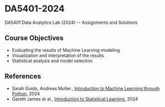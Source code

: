 # DA5401-2024
DA5401 Data Analytics Lab (2024) -- Assignments and Solutions

## Course Objectives
* Evaluating the results of Machine Learning modeling
* Visualization and interpretation of the results
* Statistical analysis and model selection

## References
* Sarah Guido, Andreas Muller., [Introduction to Machine Learning through Python](https://duchesnay.github.io/pystatsml/), 2024
* Gareth James et al., [Introduction to Statistical Learning](https://www.statlearning.com/), 2024
